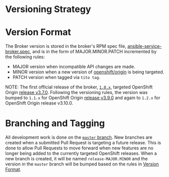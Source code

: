 Versioning Strategy
===================

# Version Format

The Broker version is stored in the broker's RPM spec file,
[ansible-service-broker.spec](../ansible-service-broker.spec), and is in the
form of MAJOR.MINOR.PATCH incremented by the following rules:

* MAJOR version when incompatible API changes are made.
* MINOR version when a new version of
  [openshift/origin](https://github.com/openshift/origin) is being targeted.
* PATCH version when tagged via `tito tag`.

NOTE: The first official release of the broker,
[`1.0.x`](https://github.com/openshift/ansible-service-broker/tree/ansible-service-broker-1.0.1-1),
targeted OpenShift Origin [release
v3.7.0](https://github.com/openshift/origin/releases/tag/v3.7.0). Following the
versioning rules, the version was bumped to `1.1.x` for OpenShift Origin [release
v3.9.0](https://github.com/openshift/origin/tree/release-3.9) and again to
`1.2.x` for OpenShift Origin release v3.10.0.

# Branching and Tagging

All development work is done on the [`master`
branch](https://github.com/openshift/ansible-service-broker/tree/master). New
branches are created when a submitted Pull Request is targeting a future release.
This is done to allow Pull Requests to move forward when new features are no
longer being added to the currently targeted OpenShift releases. When a new
branch is created, it will be named `release-MAJOR.MINOR` and the version in
the `master` branch will be bumped based on the rules in [Version
Format](#VersionFormat).
